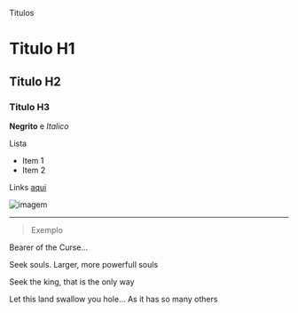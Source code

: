 Titulos

# Titulo H1
## Titulo H2
### Titulo H3


**Negrito** e *Italico* 

Lista

* Item 1
* Item 2

Links [aqui](https://github.com/mateusduarte05/poo-terceiro-periodo-turma-a/tree/master)

![imagem](https://imgs.search.brave.com/AfHODCUNEwnZVsRZQd55cMD32BR7OzaPoh38cEfu2sg/rs:fit:860:0:0/g:ce/aHR0cHM6Ly93d3cu/c3VwZXJoZXJvZGIu/Y29tL3BpY3R1cmVz/Mi9wb3J0cmFpdHMv/MTAvMDUwLzE1MjA0/LmpwZz92PS02MjE2/OTk4NDAwMA)

---

> Exemplo

Bearer of the Curse...

Seek souls. Larger, more powerfull souls

Seek the king, that is the only way

Let this land swallow you hole... As it has so many others    

 


